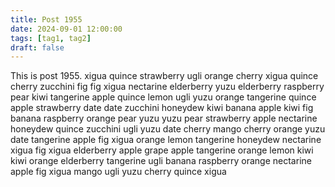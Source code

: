 ```yaml
---
title: Post 1955
date: 2024-09-01 12:00:00
tags: [tag1, tag2]
draft: false
---
```

This is post 1955.
xigua
quince
strawberry
ugli
orange
cherry
xigua
quince
cherry
zucchini
fig
fig
xigua
nectarine
elderberry
yuzu
elderberry
raspberry
pear
kiwi
tangerine
apple
quince
lemon
ugli
yuzu
orange
tangerine
quince
apple
strawberry
date
date
zucchini
honeydew
kiwi
banana
apple
kiwi
fig
banana
raspberry
orange
pear
yuzu
yuzu
pear
strawberry
apple
nectarine
honeydew
quince
zucchini
ugli
yuzu
date
cherry
mango
cherry
orange
yuzu
date
tangerine
apple
fig
xigua
orange
lemon
tangerine
honeydew
nectarine
xigua
fig
xigua
elderberry
apple
grape
apple
tangerine
orange
lemon
kiwi
kiwi
orange
elderberry
tangerine
ugli
banana
raspberry
orange
nectarine
apple
fig
xigua
mango
ugli
yuzu
cherry
quince
xigua
